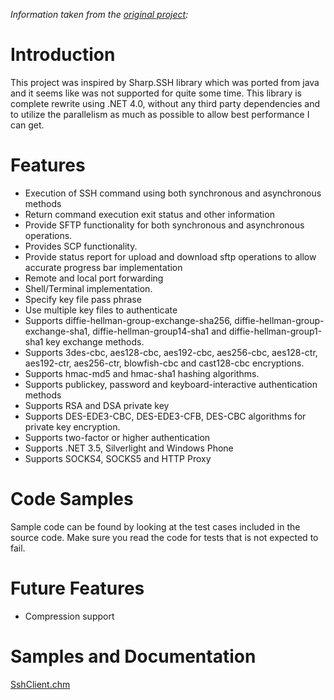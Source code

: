_Information taken from the [original project](http://sshnet.codeplex.com/):_

# Introduction
This project was inspired by Sharp.SSH library which was ported from java and it seems like was not supported for quite some time. This library is complete rewrite using .NET 4.0, without any third party dependencies and to utilize the parallelism as much as possible to allow best performance I can get.

# Features
* Execution of SSH command using both synchronous and asynchronous methods
* Return command execution exit status and other information
* Provide SFTP functionality for both synchronous and asynchronous operations.
* Provides SCP functionality.
* Provide status report for upload and download sftp operations to allow accurate progress bar implementation
* Remote and local port forwarding
* Shell/Terminal implementation.
* Specify key file pass phrase
* Use multiple key files to authenticate
* Supports diffie-hellman-group-exchange-sha256, diffie-hellman-group-exchange-sha1, diffie-hellman-group14-sha1 and diffie-hellman-group1-sha1 key exchange methods.
* Supports 3des-cbc, aes128-cbc, aes192-cbc, aes256-cbc, aes128-ctr, aes192-ctr, aes256-ctr, blowfish-cbc and cast128-cbc encryptions.
* Supports hmac-md5 and hmac-sha1 hashing algorithms.
* Supports publickey, password and keyboard-interactive authentication methods
* Supports RSA and DSA private key
* Supports DES-EDE3-CBC, DES-EDE3-CFB, DES-CBC algorithms for private key encryption.
* Supports two-factor or higher authentication
* Supports .NET 3.5, Silverlight and Windows Phone
* Supports SOCKS4, SOCKS5 and HTTP Proxy

# Code Samples
Sample code can be found by looking at the test cases included in the source code. Make sure you read the code for tests that is not expected to fail.

# Future Features
* Compression support

# Samples and Documentation
[SshClient.chm](http://www.codeplex.com/Download?ProjectName=sshnet&DownloadId=191831)
